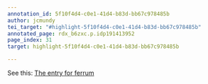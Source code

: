 ```yaml
---
annotation_id: 5f10f4d4-c0e1-41d4-b83d-bb67c978485b
author: jcmundy
tei_target: "#highlight-5f10f4d4-c0e1-41d4-b83d-bb67c978485b"
annotated_page: rdx_b6zxc.p.idp191413952
page_index: 31
target: highlight-5f10f4d4-c0e1-41d4-b83d-bb67c978485b

---
```

See this: <a href="http://www.perseus.tufts.edu/hopper/text?doc=Perseus:text:1999.04.0060:entry=ferrum">The entry for ferrum</a>